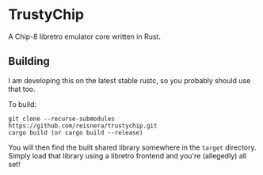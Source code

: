 # TrustyChip

A Chip-8 libretro emulator core written in Rust.

## Building

I am developing this on the latest stable rustc, so you probably should use that too.

To build:

```shell
git clone --recurse-submodules https://github.com/reisnera/trustychip.git
cargo build (or cargo build --release)
```

You will then find the built shared library somewhere in the `target` directory.
Simply load that library using a libretro frontend and you're (allegedly) all set!

